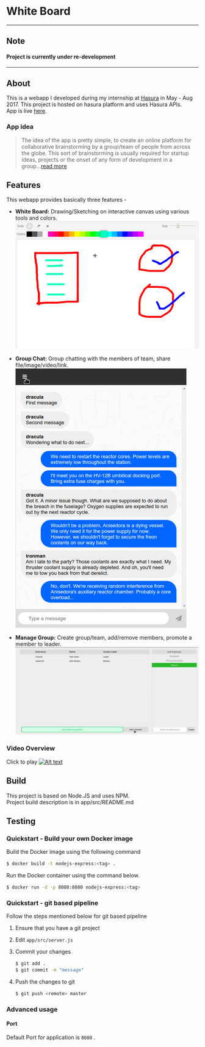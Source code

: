 

# White Board

------------------------
## Note
#### Project is currently under re-development

-----------------------


## About
This is a webapp I developed during my internship at [Hasura](https://hasura.io) in May - Aug 2017. This project is hosted on hasura platform and uses Hasura APIs.  
App is live [here](https://whiteboard.ditz97.hasura-app.io/).

### App idea
> The idea of the app is pretty simple, to create an online platform for collaborative brainstorming by a group/team of people from  across the globe. This sort of brainstorming is usually required for startup ideas, projects or the onset of any form of development in a group...[read more](https://medium.com/@imvpn22/idea-for-an-app-first-step-to-internship-85f115d457ba)


## Features
This webapp provides basically three features -  

* __White Board:__ Drawing/Sketching on interactive canvas using various tools and colors.  
![Screen 1: Whiteboard](https://github.com/imvpn22/whiteboard/blob/master/app/src/screenshot/f1.png)  


* __Group Chat:__ Group chatting with the members of team, share file/image/video/link.  
![Screen 2: Group Chat](https://github.com/imvpn22/whiteboard/blob/master/app/src/screenshot/f2.png)  
  
  
* __Manage Group:__ Create group/team, add/remove members, promote a member to leader.  
![Screen 3: Manage Group](https://github.com/imvpn22/whiteboard/blob/master/app/src/screenshot/f3.png)  
  
  
### Video Overview  
Click to play
[![Alt text](https://i.ytimg.com/vi/jL5iklJD5Ss/maxresdefault.jpg)](https://www.youtube.com/watch?v=jL5iklJD5Ss&t)   
  
           
            
  
## Build
This project is based on Node.JS and uses NPM.  
Project build description is in app/src/README.md  
  
    
## Testing

### Quickstart - Build your own Docker image

Build the Docker image using the following command

```bash
$ docker build -t nodejs-express:<tag> .
```

Run the Docker container using the command below.

```bash
$ docker run -d -p 8080:8080 nodejs-express:<tag>
```

### Quickstart - git based pipeline

Follow the steps mentioned below for git based pipeline

1. Ensure that you have a git project
2. Edit `app/src/server.js`
3. Commit your changes

    ```bash
    $ git add .
    $ git commit -m "message"
    ```

4. Push the changes to git

    ```bash
    $ git push <remote> master
    ```

### Advanced usage

#### Port

Default Port for application is `8080` .
